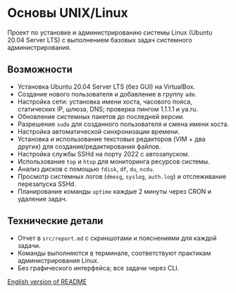 # Основы UNIX/Linux

Проект по установке и администрированию системы Linux (Ubuntu 20.04 Server LTS) с выполнением базовых задач системного администрирования.

## Возможности
- Установка Ubuntu 20.04 Server LTS (без GUI) на VirtualBox.
- Создание нового пользователя и добавление в группу `adm`.
- Настройка сети: установка имени хоста, часового пояса, статических IP, шлюза, DNS; проверка пингом 1.1.1.1 и ya.ru.
- Обновление системных пакетов до последней версии.
- Разрешение `sudo` для созданного пользователя и смена имени хоста.
- Настройка автоматической синхронизации времени.
- Установка и использование текстовых редакторов (VIM + два других) для создания/редактирования файлов.
- Настройка службы SSHd на порту 2022 с автозапуском.
- Использование `top` и `htop` для мониторинга ресурсов системы.
- Анализ дисков с помощью `fdisk`, `df`, `du`, `ncdu`.
- Просмотр системных логов (`dmesg`, `syslog`, `auth.log`) и отслеживание перезапуска SSHd.
- Планирование команды `uptime` каждые 2 минуты через CRON и удаление задач.

## Технические детали
- Отчет в `src/report.md` с скриншотами и пояснениями для каждой задачи.
- Команды выполняются в терминале, соответствуют практикам администрирования Linux.
- Без графического интерфейса; все задачи через CLI.

[English version of README](README.md)